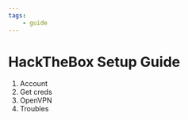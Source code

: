 ```yaml
---
tags:
    - guide
---
```


# HackTheBox Setup Guide

1. Account
1. Get creds
1. OpenVPN
1. Troubles


